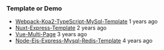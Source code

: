 
### Template or Demo

- [Webpack-Koa2-TypeScript-MySql-Template](./Webpack-Koa2-TypeScript-MySql-Template) 1 years ago
- [Nuxt-Express-Template](./Nuxt-Express-Template) 2 years ago
- [Vue-Multi-Page](./Vue-Multi-Page) 3 years ago
- [Node-Ejs-Express-Mysql-Redis-Template](./Node-Ejs-Express-Mysql-Redis-Template) 4 years ago